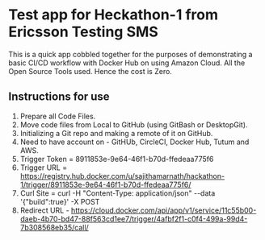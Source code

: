 # Test app for Heckathon-1 from Ericsson Testing SMS

This is a quick app cobbled together for the purposes of demonstrating a basic CI/CD workflow with Docker Hub on using Amazon Cloud.
All the Open Source Tools used. Hence the cost is Zero.

## Instructions for use

1. Prepare all Code Files.
2. Move code files from Local to GitHub (using GitBash or DesktopGit).
3. Initializing a Git repo and making a remote of it on GitHub.
4. Need to have account on - GitHUb, CircleCI, Docker Hub, Tutum and AWS.
5. Trigger Token = 8911853e-9e64-46f1-b70d-ffedeaa775f6
6. Trigger URL = https://registry.hub.docker.com/u/sajithamarnath/hackathon-1/trigger/8911853e-9e64-46f1-b70d-ffedeaa775f6/
7. Curl Site = curl -H "Content-Type: application/json" --data '{"build":true}' -X POST 
8. Redirect URL - https://cloud.docker.com/api/app/v1/service/11c55b00-daeb-4b70-bd47-88f563cd1ee7/trigger/4afbf2f1-c0f4-499a-99d4-7b308568eb35/call/
